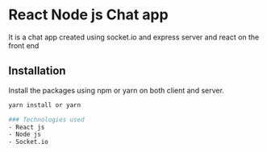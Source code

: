 # React Node js Chat app
It is a chat app created using socket.io and express server and react on the front end

## Installation

Install the packages using npm or yarn on both client and server.


```bash
yarn install or yarn 

### Technologies used
- React js  
- Node js  
- Socket.io

